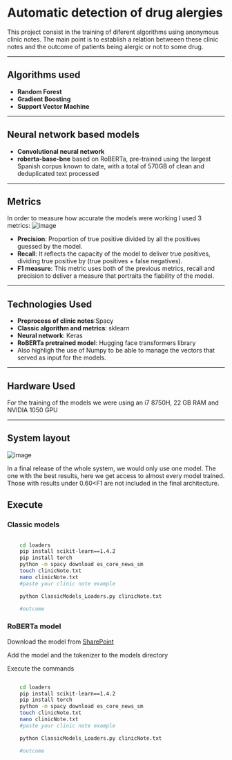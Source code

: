 # Automatic detection of drug alergies

This project consist in the training of diferent algorithms using anonymous clinic notes. The main point is to establish a relation betweeen these clinic notes and the outcome of patients being alergic or not to some drug. 

---

## Algorithms used

-   **Random Forest**
-   **Gradient Boosting**
-   **Support Vector Machine**

---
## Neural network based models
- **Convolutional neural network**
- **roberta-base-bne** based on RoBERTa, pre-trained using the largest Spanish corpus known to date, with a total of 570GB of clean and deduplicated text processed

---

## Metrics
In order to measure how accurate the models were working I used 3 metrics:
![image](https://github.com/user-attachments/assets/534a3426-85bc-43b5-9669-ee421b38c6f8)

-   **Precision**: Proportion of true positive divided by all the positives guessed by the model.
-   **Recall**: It reflects the capacity of the model to deliver true positives, dividing true positive by (true positives + false negatives).
-   **F1 measure**: This metric uses both of the previous metrics, recall and precision to deliver a measure that portraits the fiability of the model.

---

## Technologies Used

-   **Preprocess of clinic notes**:Spacy
-   **Classic algorithm and metrics**: sklearn
-   **Neural network**: Keras
-   **RoBERTa pretrained model**: Hugging face transformers library
-   Also highligh the use of Numpy to be able to manage the vectors that served as input for the models.
---

## Hardware Used
For the training of the models we were using an i7 8750H, 22 GB RAM and NVIDIA 1050 GPU 

---

## System layout

![image](https://github.com/user-attachments/assets/d3a9e75f-a968-4269-b527-bba9444be825)

In a final release of the whole system, we would only use one model. The one with the best results, here we get access to almost every model trained. Those with results under 0.60<F1 are not included in the final architecture.

## Execute
### Classic models 
```bash

    cd loaders
    pip install scikit-learn==1.4.2
    pip install torch
    python -m spacy download es_core_news_sm
    touch clinicNote.txt
    nano clinicNote.txt
    #paste your clinic note example

    python ClassicModels_Loaders.py clinicNote.txt

    #outcome
```
### RoBERTa model

Download the model from [SharePoint](https://urjc-my.sharepoint.com/:u:/g/personal/a_dekeno_2020_alumnos_urjc_es/EYLhSrHGwqxFnBgPQKH6yokBnFagV68Db8sjzebFn8j6_g?e=GEmkt2)

Add the model and the tokenizer to the models directory

Execute the commands
```bash

    cd loaders
    pip install scikit-learn==1.4.2
    pip install torch
    python -m spacy download es_core_news_sm
    touch clinicNote.txt
    nano clinicNote.txt
    #paste your clinic note example

    python ClassicModels_Loaders.py clinicNote.txt

    #outcome
```